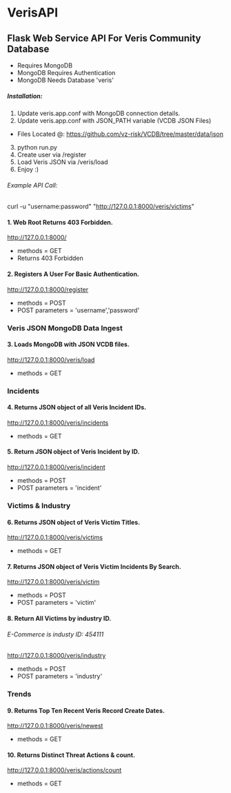 # VerisAPI

## Flask Web Service API For Veris Community Database
- Requires MongoDB
- MongoDB Requires Authentication
- MongoDB Needs Database 'veris'

##### Installation:
1. Update veris.app.conf with MongoDB connection details.
2. Update veris.app.conf with JSON_PATH variable (VCDB JSON Files)
 - Files Located @: https://github.com/vz-risk/VCDB/tree/master/data/json
3. python run.py
4. Create user via /register
5. Load Veris JSON via /veris/load
6. Enjoy :)

###### Example API Call:

curl -u "username:password" "http://127.0.0.1:8000/veris/victims"

#### 1. Web Root Returns 403 Forbidden.
http://127.0.0.1:8000/
- methods = GET
- Returns 403 Forbidden

#### 2. Registers A User For Basic Authentication.
http://127.0.0.1:8000/register
- methods = POST
- POST parameters = 'username','password'

### Veris JSON MongoDB Data Ingest
#### 3. Loads MongoDB with JSON VCDB files.
http://127.0.0.1:8000/veris/load
- methods = GET

### Incidents
#### 4. Returns JSON object of all Veris Incident IDs.
http://127.0.0.1:8000/veris/incidents
- methods = GET

#### 5. Return JSON object of Veris Incident by ID.
http://127.0.0.1:8000/veris/incident
- methods = POST
- POST parameters = 'incident'

### Victims & Industry

#### 6. Returns JSON object of Veris Victim Titles.
http://127.0.0.1:8000/veris/victims
- methods = GET

#### 7. Returns JSON object of Veris Victim Incidents By Search.
http://127.0.0.1:8000/veris/victim
- methods = POST
- POST parameters = 'victim'

#### 8. Return All Victims by industry ID.
###### E-Commerce is industy ID: 454111
http://127.0.0.1:8000/veris/industry
- methods = POST
- POST parameters = 'industry'

### Trends

#### 9. Returns Top Ten Recent Veris Record Create Dates.
http://127.0.0.1:8000/veris/newest
- methods = GET

#### 10. Returns Distinct Threat Actions & count.
http://127.0.0.1:8000/veris/actions/count
- methods = GET

